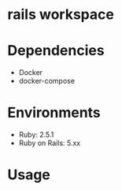 rails workspace
===

# Dependencies

* Docker
* docker-compose

# Environments

* Ruby: 2.5.1
* Ruby on Rails: 5.xx

# Usage
